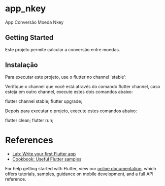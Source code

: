 # app_nkey

App Conversão Moeda Nkey

## Getting Started

Este projeto permite calcular a conversão entre moedas.

## Instalação

Para executar este projeto, use o flutter no channel 'stable':

Verifique o channel que você está através do comando flutter channel,
caso esteja em outro channel, execute estes dois comandos abaixo:

flutter channel stable;
flutter upgrade;

Depois para executar o projeto, execute estes comandos abaixo:

flutter clean;
flutter run;

# References

- [Lab: Write your first Flutter app](https://flutter.dev/docs/get-started/codelab)
- [Cookbook: Useful Flutter samples](https://flutter.dev/docs/cookbook)

For help getting started with Flutter, view our
[online documentation](https://flutter.dev/docs), which offers tutorials,
samples, guidance on mobile development, and a full API reference.
